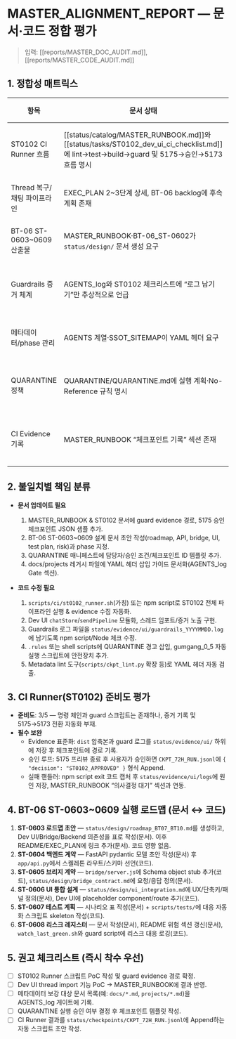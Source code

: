# MASTER_ALIGNMENT_REPORT — 문서·코드 정합 평가

> 입력: [[reports/MASTER_DOC_AUDIT.md]], [[reports/MASTER_CODE_AUDIT.md]]

## 1. 정합성 매트릭스

| 항목                        | 문서 상태                                                                                                                                 | 코드 상태                                                                                | 정합         | 조치 제안                                                                                       |
| --------------------------- | ----------------------------------------------------------------------------------------------------------------------------------------- | ---------------------------------------------------------------------------------------- | ------------ | ----------------------------------------------------------------------------------------------- |
| ST0102 CI Runner 흐름       | [[status/catalog/MASTER_RUNBOOK.md]]와 [[status/tasks/ST0102_dev_ui_ci_checklist.md]]에 lint→test→build→guard 및 5175→승인→5173 흐름 명시 | `npm run` 체인과 `watch_last_green.sh` 존재하나 guard evidence·자동 배포 스크립트 미구현 | ⚠ 부분 정합 | `scripts/ci/st0102_runner.sh` 생성(코드), MASTER_RUNBOOK에 evidence 경로 템플릿 추가(문서)      |
| Thread 복구/채팅 파이프라인 | EXEC_PLAN 2~3단계 상세, BT-06 backlog에 후속 계획 존재                                                                                    | chatStore에 import 없음, sendPipeline 모듈화 미완                                        | ❌ 불일치    | Dev UI에 마이그레이션 훅/테스트 추가(코드), 실행 지시서에 단계별 체크리스트 추가(문서)          |
| BT-06 ST-0603~0609 산출물   | MASTER_RUNBOOK·BT-06_ST-0602가 `status/design/` 문서 생성 요구                                                                            | 해당 문서 및 스키마 미생성                                                               | ❌ 불일치    | 설계 문서 초안 생성(문서), FastAPI/Bridge/Dev UI에 stub 타입 준비(코드)                         |
| Guardrails 증거 체계        | AGENTS_log와 ST0102 체크리스트에 “로그 남기기”만 추상적으로 언급                                                                          | `guard:ui` 스크립트 로그 표준 경로 없음                                                  | ⚠ 부분 정합 | npm script에서 로그 파일 생성(코드), ST0102 문서에 경로 명시(문서)                              |
| 메타데이터/phase 관리       | AGENTS 계열·SSOT_SITEMAP이 YAML 헤더 요구                                                                                                 | docs/projects 레거시 문서 다수 헤더 누락                                                 | ❌ 불일치    | 메타데이터 보강 스프린트(문서), pre-commit 또는 lint 스크립트로 검사(코드)                      |
| QUARANTINE 정책             | QUARANTINE/QUARANTINE.md에 실행 계획·No-Reference 규칙 명시                                                                               | 코드에서 자동 참조 차단 로직 없음, 레거시 스크립트 여전히 실행 가능                      | ⚠ 부분 정합 | `.rules`/스クリ립트에 경고 추가(코드), QUARANTINE 문서에 실행 담당/체크포인트 절차 보강(문서)   |
| CI Evidence 기록            | MASTER_RUNBOOK “체크포인트 기록” 섹션 존재                                                                                                | `status/checkpoints/CKPT_72H_RUN.jsonl` append 도구 자동화 부재                          | ⚠ 부분 정합 | scripts/checkpoint_append.py 신설 또는 npm postbuild hook(코드), RUNBOOK에 샘플 JSON 갱신(문서) |

## 2. 불일치별 책임 분류

- **문서 업데이트 필요**

  1. MASTER_RUNBOOK & ST0102 문서에 guard evidence 경로, 5175 승인 체크포인트 JSON 샘플 추가.
  2. BT-06 ST-0603~0609 설계 문서 초안 작성(roadmap, API, bridge, UI, test plan, risk)과 phase 지정.
  3. QUARANTINE 매니페스트에 담당자/승인 조건/체크포인트 ID 템플릿 추가.
  4. docs/projects 레거시 파일에 YAML 헤더 삽입 가이드 문서화(AGENTS_log Gate 섹션).

- **코드 수정 필요**
  1. `scripts/ci/st0102_runner.sh`(가칭) 또는 npm script로 ST0102 전체 파이프라인 실행 & evidence 수집 자동화.
  2. Dev UI `chatStore`/`sendPipeline` 모듈화, 스레드 임포트/증거 노출 구현.
  3. Guardrails 로그 파일을 `status/evidence/ui/guardrails_YYYYMMDD.log`에 남기도록 npm script/Node 체크 수정.
  4. `.rules` 또는 shell scripts에 QUARANTINE 경고 삽입, gumgang_0_5 자동 실행 스크립트에 안전장치 추가.
  5. Metadata lint 도구(`scripts/ckpt_lint.py` 확장 등)로 YAML 헤더 자동 검출.

## 3. CI Runner(ST0102) 준비도 평가

- **준비도**: 3/5 — 명령 체인과 guard 스크립트는 존재하나, 증거 기록 및 5175→5173 전환 자동화 부재.
- **필수 보완**
  - Evidence 표준화: `dist` 압축본과 guard 로그를 `status/evidence/ui/` 하위에 저장 후 체크포인트에 경로 기록.
  - 승인 루프: 5175 프리뷰 종료 후 사용자가 승인하면 `CKPT_72H_RUN.jsonl`에 `{ "decision": "ST0102_APPROVED" }` 형식 Append.
  - 실패 핸들러: npm script exit 코드 캡처 후 `status/evidence/ui/logs`에 원인 저장, MASTER_RUNBOOK “의사결정 대기” 섹션과 연동.

## 4. BT-06 ST-0603~0609 실행 로드맵 (문서 ↔ 코드)

1. **ST-0603 로드맵 초안** — `status/design/roadmap_BT07_BT10.md`를 생성하고, Dev UI/Bridge/Backend 의존성을 표로 작성(문서). 이후 README/EXEC_PLAN에 링크 추가(문서). 코드 영향 없음.
2. **ST-0604 백엔드 계약** — FastAPI pydantic 모델 초안 작성(문서) 후 `app/api.py`에서 스켈레톤 라우트/스키마 선언(코드).
3. **ST-0605 브리지 계약** — `bridge/server.js`에 Schema object stub 추가(코드), `status/design/bridge_contract.md`에 요청/응답 정의(문서).
4. **ST-0606 UI 통합 설계** — `status/design/ui_integration.md`에 UX/단축키/패널 정의(문서), Dev UI에 placeholder component/route 추가(코드).
5. **ST-0607 테스트 계획** — 시나리오 표 작성(문서) + `scripts/tests/`에 대응 자동화 스크립트 skeleton 작성(코드).
6. **ST-0608 리스크 레지스터** — 문서 작성(문서), README 위험 섹션 갱신(문서), `watch_last_green.sh`와 guard script에 리스크 대응 로깅(코드).

## 5. 권고 체크리스트 (즉시 착수 우선)

- [ ] ST0102 Runner 스크립트 PoC 작성 및 guard evidence 경로 확정.
- [ ] Dev UI thread import 기능 PoC → MASTER_RUNBOOK에 결과 반영.
- [ ] 메타데이터 보강 대상 문서 목록(예: `docs/*.md`, `projects/*.md`)을 AGENTS_log 게이트에 기록.
- [ ] QUARANTINE 실행 승인 여부 결정 후 체크포인트 템플릿 작성.
- [ ] CI Runner 결과를 `status/checkpoints/CKPT_72H_RUN.jsonl`에 Append하는 자동 스크립트 초안 작성.

